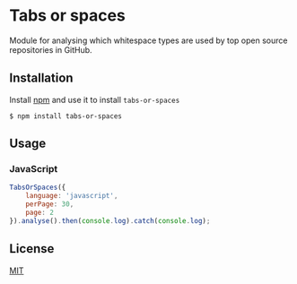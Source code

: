 # Tabs or spaces

Module for analysing which whitespace types are used by top open source repositories in GitHub.

## Installation

Install [npm](http://blog.npmjs.org/post/85484771375/how-to-install-npm) and use it to install `tabs-or-spaces`

```
$ npm install tabs-or-spaces
```

## Usage

### JavaScript

```javascript
TabsOrSpaces({
    language: 'javascript',
    perPage: 30,
    page: 2
}).analyse().then(console.log).catch(console.log);
```

## License

[MIT](//github.com/ukupat/tabs-or-spaces/blob/master/LICENSE)
